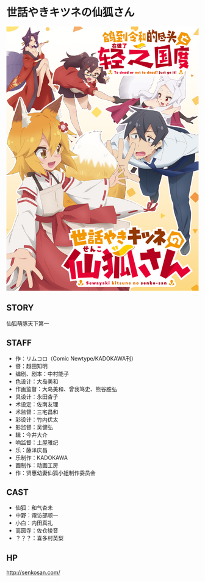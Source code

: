 # 世話やきキツネの仙狐さん

![poster](poster.jpg)

## STORY

仙狐萌豚天下第一

## STAFF

- 作：リムコロ（Comic Newtype/KADOKAWA刊）
- 督：越田知明
- 编剧、剧本：中村能子
- 色设计：大岛美和
- 作画监督：大岛美和、曾我笃史、熊谷胜弘
- 具设计：永田杏子
- 术设定：佐南友理
- 术监督：三宅昌和
- 彩设计：竹内优太
- 影监督：吴健弘
- 辑：今井大介
- 响监督：土屋雅纪
- 乐：藤泽庆昌
- 乐制作：KADOKAWA
- 画制作：动画工房
- 作：贤惠幼妻仙狐小姐制作委员会

## CAST

- 仙狐：和气杏未
- 中野：诹访部顺一
- 小白：内田真礼
- 高圆寺：佐仓绫音
- ？？？：喜多村英梨

## HP

http://senkosan.com/